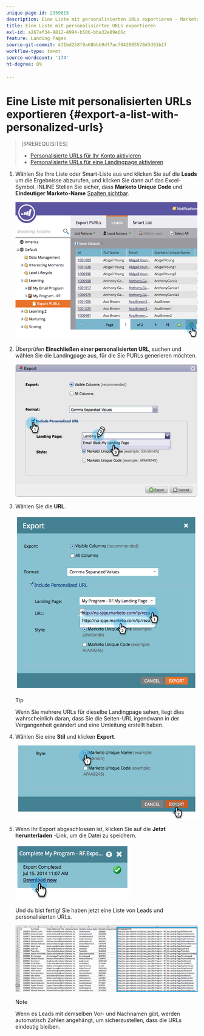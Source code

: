```yaml
---
unique-page-id: 2359815
description: Eine Liste mit personalisierten URLs exportieren - Marketo Docs - Produktdokumentation
title: Eine Liste mit personalisierten URLs exportieren
exl-id: a267af34-9812-4994-b506-bba32e89e66c
feature: Landing Pages
source-git-commit: 431bd258f9a68bbb9df7acf043085578d3d91b1f
workflow-type: tm+mt
source-wordcount: '174'
ht-degree: 0%

---
```


# Eine Liste mit personalisierten URLs exportieren {#export-a-list-with-personalized-urls}

>[!PREREQUISITES]
>
>* [Personalisierte URLs für Ihr Konto aktivieren](/help/marketo/product-docs/demand-generation/landing-pages/personalizing-landing-pages/enable-personalized-urls-for-your-account.md)
>* [Personalisierte URLs für eine Landingpage aktivieren](/help/marketo/product-docs/demand-generation/landing-pages/personalizing-landing-pages/enable-personalized-urls-for-a-landing-page.md)

1. Wählen Sie Ihre Liste oder Smart-Liste aus und klicken Sie auf die **Leads** um die Ergebnisse abzurufen, und klicken Sie dann auf das Excel-Symbol. INLINE Stellen Sie sicher, dass **Marketo Unique Code** und **Eindeutiger Marketo-Name** [Spalten sichtbar](/help/marketo/product-docs/core-marketo-concepts/smart-lists-and-static-lists/using-smart-lists/create-and-change-views-for-lists-and-smart-list.md).

   ![](assets/image2014-9-25-11-3a10-3a43.png)

1. Überprüfen **Einschließen einer personalisierten URL**, suchen und wählen Sie die Landingpage aus, für die Sie PURLs generieren möchten.

   ![](assets/image2014-9-18-13-3a36-3a42.png)

1. Wählen Sie die **URL**.

   ![](assets/image2014-9-18-13-3a36-3a53.png)

   >[!TIP]
   >
   >Wenn Sie mehrere URLs für dieselbe Landingpage sehen, liegt dies wahrscheinlich daran, dass Sie die Seiten-URL irgendwann in der Vergangenheit geändert und eine Umleitung erstellt haben.

1. Wählen Sie eine **Stil** und klicken **Export**.

   ![](assets/image2014-9-18-13-3a37-3a6.png)

1. Wenn Ihr Export abgeschlossen ist, klicken Sie auf die **Jetzt herunterladen** -Link, um die Datei zu speichern.

   ![](assets/image2014-9-18-13-3a37-3a27.png)

   Und du bist fertig! Sie haben jetzt eine Liste von Leads und personalisierten URLs.

   ![](assets/image2014-9-18-13-3a37-3a36.png)

   >[!NOTE]
   >
   >Wenn es Leads mit demselben Vor- und Nachnamen gibt, werden automatisch Zahlen angehängt, um sicherzustellen, dass die URLs eindeutig bleiben.
